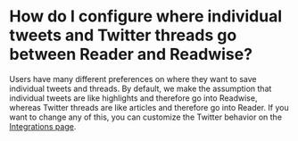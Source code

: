 # How do I configure where individual tweets and Twitter threads go between Reader and Readwise?

Users have many different preferences on where they want to save individual tweets and threads. By default, we make the assumption that individual tweets are like highlights and therefore go into Readwise, whereas Twitter threads are like articles and therefore go into Reader. If you want to change any of this, you can customize the Twitter behavior on the [Integrations page](https://read.readwise.io/integrations).

<figure><img src="../.gitbook/assets/CleanShot 2023-10-05 at 18.53.30.png" alt=""><figcaption></figcaption></figure>

